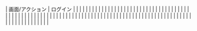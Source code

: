 | 画面/アクション | ログイン | | | | | | | | | | | |
| | | | | | | | | | | | | |
| | | | | | | | | | | | | |
| | | | | | | | | | | | | |
| | | | | | | | | | | | | |
| | | | | | | | | | | | | |
| | | | | | | | | | | | | |
| | | | | | | | | | | | | |
